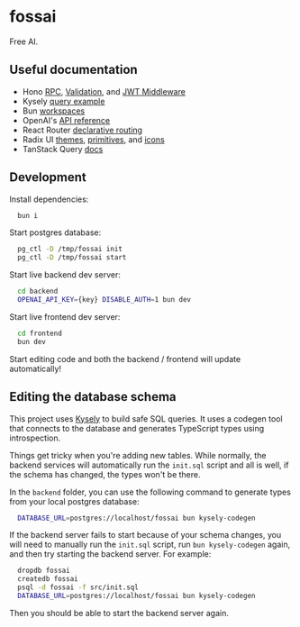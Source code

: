 # fossai

Free AI.

## Useful documentation

- Hono [RPC](https://hono.dev/docs/guides/rpc), [Validation](https://hono.dev/docs/guides/validation), and [JWT Middleware](https://hono.dev/docs/middleware/builtin/jwt)
- Kysely [query example](https://kysely.dev/docs/getting-started#summary)
- Bun [workspaces](https://bun.sh/docs/install/workspaces)
- OpenAI's [API reference](https://platform.openai.com/docs/api-reference/introduction)
- React Router [declarative routing](https://reactrouter.com/start/declarative/routing)
- Radix UI [themes](https://www.radix-ui.com/themes/docs/overview/getting-started), [primitives](https://www.radix-ui.com/primitives/docs/overview/introduction), and [icons](https://www.radix-ui.com/icons)
- TanStack Query [docs](https://tanstack.com/query/latest/docs/framework/react/overview)

## Development

Install dependencies:

```sh
  bun i
```

Start postgres database:

```sh
  pg_ctl -D /tmp/fossai init
  pg_ctl -D /tmp/fossai start
```

Start live backend dev server:

```sh
  cd backend
  OPENAI_API_KEY={key} DISABLE_AUTH=1 bun dev
```

Start live frontend dev server:


```sh
  cd frontend
  bun dev
```

Start editing code and both the backend / frontend will update automatically!

## Editing the database schema

This project uses [Kysely](https://kysely.dev/) to build safe SQL queries. It
uses a codegen tool that connects to the database and generates TypeScript
types using introspection.

Things get tricky when you're adding new tables. While normally, the backend
services will automatically run the `init.sql` script and all is well, if the
schema has changed, the types won't be there.

In the `backend` folder, you can use the following command to generate types
from your local postgres database:

```sh
  DATABASE_URL=postgres://localhost/fossai bun kysely-codegen
```

If the backend server fails to start because of your schema changes, you will
need to manually run the `init.sql` script, run `bun kysely-codegen` again, and
then try starting the backend server. For example:

```sh
  dropdb fossai
  createdb fossai
  psql -d fossai -f src/init.sql
  DATABASE_URL=postgres://localhost/fossai bun kysely-codegen
```

Then you should be able to start the backend server again.
